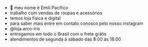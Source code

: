 - 👋 meu nome é Emili Pacifico
- trabalho com vendas de roupas e acessórios
- temos loja física e digital
- para saber mais entre em contato conosco pelo nosso instagram
- @loja.arco-íris
- entregamos em todo o Brasil com o frete grátis
- atendimentos de segunda á sábado das 8:00 ás 18:00

<!---
emilidograu/emilidograu is a ✨ special ✨ repository because its `README.md` (this file) appears on your GitHub profile.
You can click the Preview link to take a look at your changes.
--->
